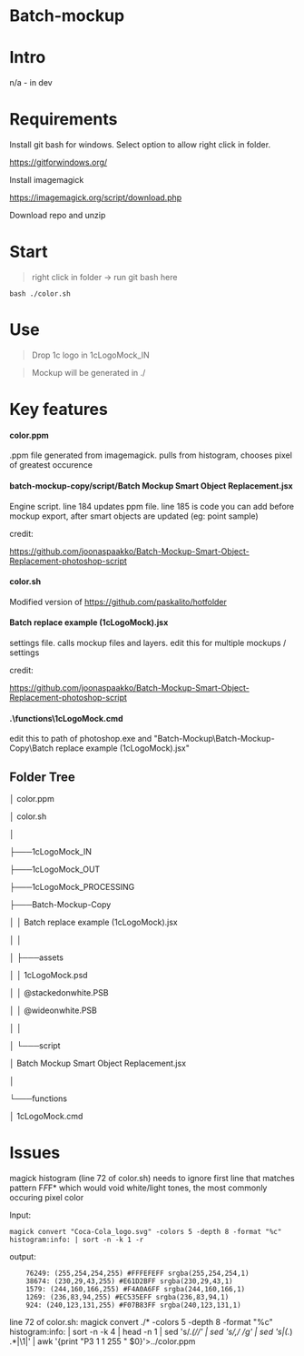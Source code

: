 # Batch-mockup

# Intro

n/a - in dev

# Requirements

Install git bash for windows. Select option to allow right click in folder.
 
https://gitforwindows.org/

Install imagemagick 

https://imagemagick.org/script/download.php

Download repo and unzip

# Start

>right click in folder -> run git bash here

```
bash ./color.sh
```

# Use

>Drop 1c logo in 1cLogoMock_IN

>Mockup will be generated in ./

# Key features

#### color.ppm

.ppm file generated from imagemagick. pulls from histogram, chooses pixel of greatest occurence

#### batch-mockup-copy/script/Batch Mockup Smart Object Replacement.jsx

Engine script. line 184 updates ppm file. line 185 is code you can add before mockup export, after smart objects are updated (eg: point sample)

credit: 

https://github.com/joonaspaakko/Batch-Mockup-Smart-Object-Replacement-photoshop-script 

#### color.sh

Modified version of https://github.com/paskalito/hotfolder

#### Batch replace example (1cLogoMock).jsx

settings file. calls mockup files and layers. edit this for multiple mockups / settings

credit:

https://github.com/joonaspaakko/Batch-Mockup-Smart-Object-Replacement-photoshop-script

#### .\functions\1cLogoMock.cmd

edit this to path of photoshop.exe and "Batch-Mockup\Batch-Mockup-Copy\Batch replace example (1cLogoMock).jsx"

## Folder Tree

│   color.ppm

│   color.sh

│

├───1cLogoMock_IN

├───1cLogoMock_OUT

├───1cLogoMock_PROCESSING

├───Batch-Mockup-Copy

│   │   Batch replace example (1cLogoMock).jsx

│   │

│   ├───assets

│   │       1cLogoMock.psd

│   │       @stackedonwhite.PSB

│   │       @wideonwhite.PSB

│   │

│   └───script

│           Batch Mockup Smart Object Replacement.jsx

│

└───functions

│           1cLogoMock.cmd

# Issues

magick histogram (line 72 of color.sh) needs to ignore first line that matches pattern F*F*F* which would void white/light tones, the most commonly occuring pixel color

Input:
 
```
magick convert "Coca-Cola_logo.svg" -colors 5 -depth 8 -format "%c" histogram:info: | sort -n -k 1 -r
```

output: 

```
    76249: (255,254,254,255) #FFFEFEFF srgba(255,254,254,1)
    38674: (230,29,43,255) #E61D2BFF srgba(230,29,43,1)
    1579: (244,160,166,255) #F4A0A6FF srgba(244,160,166,1)
    1269: (236,83,94,255) #EC535EFF srgba(236,83,94,1)
    924: (240,123,131,255) #F07B83FF srgba(240,123,131,1)
```

line 72 of color.sh: magick convert ./* -colors 5 -depth 8 -format "%c" histogram:info: | sort -n -k 4 | head -n 1 | sed 's/.*(//' | sed 's/,/ /g' | sed 's|\(.*\) .*|\1|' | awk '{print "P3 1 1 255 " $0}'>../color.ppm
